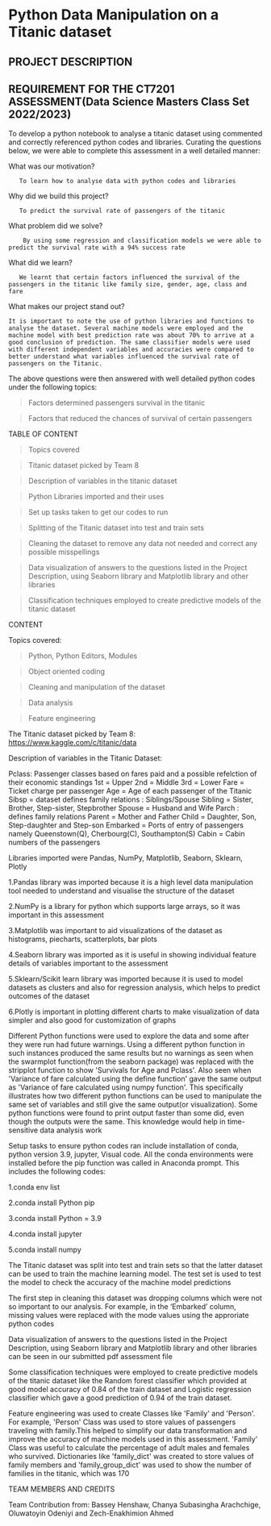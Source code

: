 
# Python Data Manipulation on a Titanic dataset  

 

## PROJECT DESCRIPTION 


## REQUIREMENT FOR THE CT7201 ASSESSMENT(Data Science Masters Class Set 2022/2023)

To develop a python notebook to analyse a titanic dataset using commented and correctly referenced python codes and libraries. Curating the questions below, we were able to complete this assessment in a well detailed manner:


What was our motivation? 

       To learn how to analyse data with python codes and libraries  

Why did we build this project? 

       To predict the survival rate of passengers of the titanic 

What problem did we solve? 

        By using some regression and classification models we were able to predict the survival rate with a 94% success rate 

What did we learn? 

       We learnt that certain factors influenced the survival of the passengers in the titanic like family size, gender, age, class and fare 

What makes our project stand out? 

    It is important to note the use of python libraries and functions to analyse the dataset. Several machine models were employed and the machine model with best prediction rate was about 70% to arrive at a good conclusion of prediction. The same classifier models were used with different independent variables and accuracies were compared to better understand what variables influenced the survival rate of passengers on the Titanic.  

 

The above questions were then answered with well detailed python codes under the following topics: 

>Factors determined passengers survival in the titanic 

>Factors that reduced the chances of survival of certain passengers 



 

TABLE OF CONTENT 

>Topics covered

>Titanic dataset picked by Team 8 

>Description of variables in the titanic dataset

>Python Libraries imported and their uses

>Set up tasks taken to get our codes to run

>Splitting of the Titanic dataset into test and train sets 

>Cleaning the dataset to remove any data not needed and correct any possible misspellings

>Data visualization of answers to the questions listed in the Project Description, using Seaborn library and Matplotlib library and other libraries 

>Classification techniques employed to create predictive models of the titanic dataset 

 

CONTENT

Topics covered:

>Python, Python Editors, Modules 

>Object oriented coding 

>Cleaning and manipulation of the dataset

>Data analysis 

>Feature engineering 


The Titanic dataset picked by Team 8: https://www.kaggle.com/c/titanic/data

Description of variables in the Titanic Dataset:

Pclass: Passenger classes based on fares paid and a possible refelction of their economic standings
1st = Upper
2nd = Middle
3rd = Lower
Fare =  Ticket charge per passenger
Age = Age of each passenger of the Titanic
Sibsp = dataset defines family relations : Siblings/Spouse
Sibling = Sister, Brother, Step-sister, Stepbrother
Spouse = Husband and Wife
Parch : defines family relations
Parent = Mother and Father
Child = Daughter, Son, Step-daughter and Step-son
Embarked = Ports of entry of passengers namely Queenstown(Q), Cherbourg(C), Southampton(S)
Cabin = Cabin numbers of the passengers



Libraries imported were Pandas, NumPy, Matplotlib, Seaborn, Sklearn, Plotly

1.Pandas library was imported because it is a high level data manipulation tool needed to understand and visualise the structure of the dataset 

2.NumPy is a library for python which supports large arrays, so it was important in this assessment

3.Matplotlib was important to aid visualizations of the dataset as histograms, piecharts, scatterplots, bar plots

4.Seaborn library was imported as it is useful in showing individual feature details of variables important to the assessment

5.Sklearn/Scikit learn library was imported because it is used to model datasets as clusters and also for regression analysis, which helps to predict outcomes of the dataset

6.Plotly is important in plotting different charts to make visualization of data simpler and also good for customization of graphs


Different Python functions were used to explore the data and some after they were run had future warnings. Using a different python function in such instances produced the same results but no warnings as seen when the swarmplot function(from the seaborn package) was replaced with the stripplot function to show 'Survivals for Age and Pclass'. Also seen when 'Variance of fare calculated using the define function' gave the same output as 'Variance of fare calculated using numpy function'. This specifically illustrates how two different python functions can be used to manipulate the same set of variables and still give the same output(or visualization). Some python functions were found to print output faster than some did, even though the outputs were the same. This knowledge would help in time-sensitive data analysis work

Setup tasks to ensure python codes ran include installation of conda, python version 3.9, jupyter, Visual code. All the conda environments were installed before the pip function was called in Anaconda prompt. This includes the following codes:

1.conda env list

2.conda install Python pip

3.conda install Python = 3.9

4.conda install jupyter

5.conda install numpy


The Titanic dataset was split into test and train sets so that the latter dataset can be used to train the machine learning model. The test set is used to test the model to check the accuracy of the machine model predictions

The first step in cleaning this dataset was dropping columns which were not so important to our analysis. For example, in the ‘Embarked’ column, missing values were replaced with the mode values using the approriate python codes

Data visualization of answers to the questions listed in the Project Description, using Seaborn library and Matplotlib library and other libraries can be seen in our submitted pdf assessment file 

Some classification techniques were employed to create predictive models of the titanic dataset like the Random forest classifier which provided at good model accuracy of 0.84 of the train dataset and Logistic regression classifier which gave a good prediction of 0.94 of the train dataset.

Feature engineering was used to create Classes like 'Family' and 'Person'. For example, 'Person' Class was used to store values of passengers traveling with family.This helped to simplify our data transformation and improve the accuracy of machine models used in this assessment. 'Family' Class was useful to calculate the percentage of adult males and females who survived. Dictionaries like 'family_dict' was created to store values of family members and 'family_group_dict' was used to show the number of families in the titanic, which was 170

 

 

TEAM MEMBERS AND CREDITS 

Team Contribution from: Bassey Henshaw, Chanya Subasingha Arachchige, Oluwatoyin Odeniyi and Zech-Enakhimion Ahmed


 

 

 
